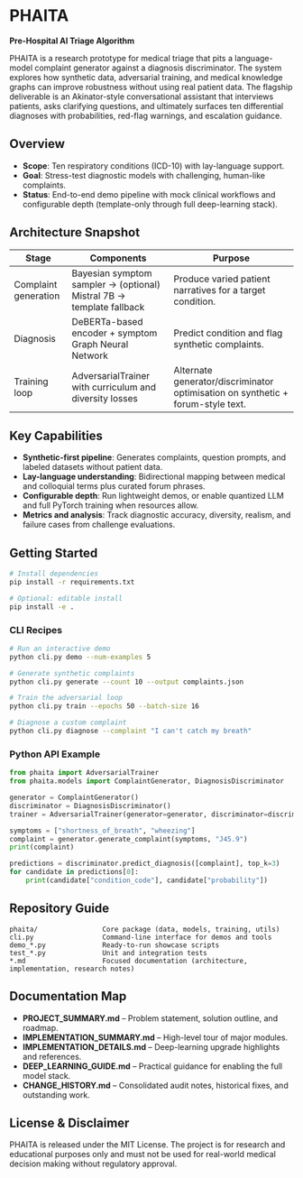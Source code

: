 # PHAITA

**Pre-Hospital AI Triage Algorithm**

PHAITA is a research prototype for medical triage that pits a language-model complaint generator against a diagnosis discriminator. The system explores how synthetic data, adversarial training, and medical knowledge graphs can improve robustness without using real patient data. The flagship deliverable is an Akinator-style conversational assistant that interviews patients, asks clarifying questions, and ultimately surfaces ten differential diagnoses with probabilities, red-flag warnings, and escalation guidance.

## Overview
- **Scope**: Ten respiratory conditions (ICD-10) with lay-language support.
- **Goal**: Stress-test diagnostic models with challenging, human-like complaints.
- **Status**: End-to-end demo pipeline with mock clinical workflows and configurable depth (template-only through full deep-learning stack).

## Architecture Snapshot
| Stage | Components | Purpose |
|-------|------------|---------|
| Complaint generation | Bayesian symptom sampler → (optional) Mistral 7B → template fallback | Produce varied patient narratives for a target condition. |
| Diagnosis | DeBERTa-based encoder + symptom Graph Neural Network | Predict condition and flag synthetic complaints. |
| Training loop | AdversarialTrainer with curriculum and diversity losses | Alternate generator/discriminator optimisation on synthetic + forum-style text. |

## Key Capabilities
- **Synthetic-first pipeline**: Generates complaints, question prompts, and labeled datasets without patient data.
- **Lay-language understanding**: Bidirectional mapping between medical and colloquial terms plus curated forum phrases.
- **Configurable depth**: Run lightweight demos, or enable quantized LLM and full PyTorch training when resources allow.
- **Metrics and analysis**: Track diagnostic accuracy, diversity, realism, and failure cases from challenge evaluations.

## Getting Started
```bash
# Install dependencies
pip install -r requirements.txt

# Optional: editable install
pip install -e .
```

### CLI Recipes
```bash
# Run an interactive demo
python cli.py demo --num-examples 5

# Generate synthetic complaints
python cli.py generate --count 10 --output complaints.json

# Train the adversarial loop
python cli.py train --epochs 50 --batch-size 16

# Diagnose a custom complaint
python cli.py diagnose --complaint "I can't catch my breath"
```

### Python API Example
```python
from phaita import AdversarialTrainer
from phaita.models import ComplaintGenerator, DiagnosisDiscriminator

generator = ComplaintGenerator()
discriminator = DiagnosisDiscriminator()
trainer = AdversarialTrainer(generator=generator, discriminator=discriminator)

symptoms = ["shortness_of_breath", "wheezing"]
complaint = generator.generate_complaint(symptoms, "J45.9")
print(complaint)

predictions = discriminator.predict_diagnosis([complaint], top_k=3)
for candidate in predictions[0]:
    print(candidate["condition_code"], candidate["probability"])
```

## Repository Guide
```
phaita/                Core package (data, models, training, utils)
cli.py                 Command-line interface for demos and tools
demo_*.py              Ready-to-run showcase scripts
test_*.py              Unit and integration tests
*.md                   Focused documentation (architecture, implementation, research notes)
```

## Documentation Map
- **PROJECT_SUMMARY.md** – Problem statement, solution outline, and roadmap.
- **IMPLEMENTATION_SUMMARY.md** – High-level tour of major modules.
- **IMPLEMENTATION_DETAILS.md** – Deep-learning upgrade highlights and references.
- **DEEP_LEARNING_GUIDE.md** – Practical guidance for enabling the full model stack.
- **CHANGE_HISTORY.md** – Consolidated audit notes, historical fixes, and outstanding work.

## License & Disclaimer
PHAITA is released under the MIT License. The project is for research and educational purposes only and must not be used for real-world medical decision making without regulatory approval.
